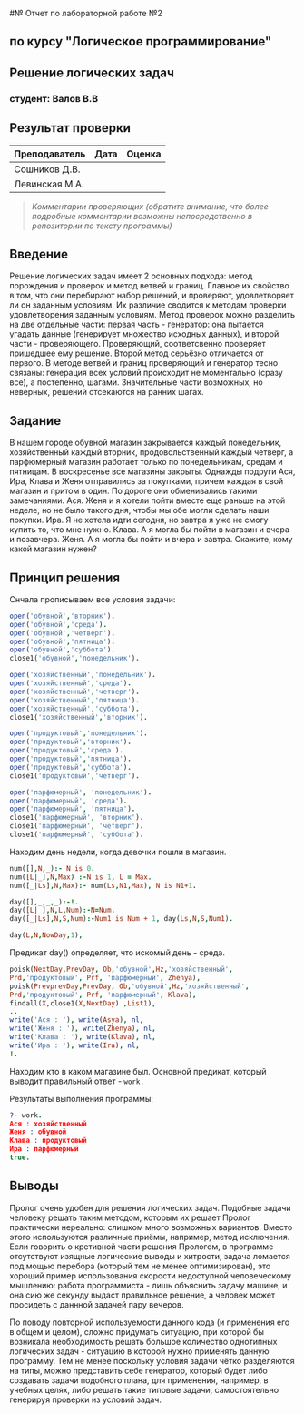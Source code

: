 #№ Отчет по лабораторной работе №2
## по курсу "Логическое программирование"

## Решение логических задач

### студент: Валов В.В

## Результат проверки

| Преподаватель     | Дата         |  Оценка       |
|-------------------|--------------|---------------|
| Сошников Д.В. |              |               |
| Левинская М.А.|              |               |

> *Комментарии проверяющих (обратите внимание, что более подробные комментарии возможны непосредственно в репозитории по тексту программы)*


## Введение

Решение логических задач имеет 2 основных подхода: метод порождения и проверок и метод ветвей и границ. Главное их свойство в том, что они перебирают набор решений, и проверяют, удовлетворяет ли он заданным условиям. Их различие сводится к методам проверки удовлетворения заданным условиям. Метод проверок можно разделить на две отдельные части: первая часть - генератор: она пытается угадать данные (генерирует множество исходных данных), и второй части - проверяющего. Проверяющий, соответсвенно проверяет пришедшее ему решение. Второй метод серьёзно отличается от первого. В методе ветвей и границ проверяющий и генератор тесно связаны: генерация всех условий происходит не моментально (сразу все), а постепенно, шагами. Значительные части возможных, но неверных, решений отсекаются на ранних шагах.

## Задание

В нашем городе обувной магазин закрывается каждый понедельник, хозяйственный каждый вторник, продовольственный каждый четверг, а парфюмерный магазин работает только по понедельникам, средам и пятницам. В воскресенье все магазины закрыты. Однажды подруги Ася, Ира, Клава и Женя отправились за покупками, причем каждая в свой магазин и притом в один. По дороге они обменивались такими замечаниями. Ася. Женя и я хотели пойти вместе еще раньше на этой неделе, но не было такого дня, чтобы мы обе могли сделать наши покупки. Ира. Я не хотела идти сегодня, но завтра я уже не смогу купить то, что мне нужно. Клава. А я могла бы пойти в магазин и вчера и позавчера. Женя. А я могла бы пойти и вчера и завтра. Скажите, кому какой магазин нужен?

## Принцип решения

Снчала прописываем все условия задачи:
 ```prolog
 open('обувной','вторник').
open('обувной','среда').
open('обувной','четверг').
open('обувной','пятница').
open('обувной','суббота').
close1('обувной','понедельник').

open('хозяйственный','понедельник').
open('хозяйственный','среда').
open('хозяйственный','четверг').
open('хозяйственный','пятница').
open('хозяйственный','суббота').
close1('хозяйственный','вторник').

open('продуктовый','понедельник').
open('продуктовый','вторник').
open('продуктовый','среда').
open('продуктовый','пятница').
open('продуктовый','суббота').
close1('продуктовый','четверг').

open('парфюмерный', 'понедельник').
open('парфюмерный', 'среда').
open('парфюмерный', 'пятница').
close1('парфюмерный', 'вторник').
close1('парфюмерный', 'четверг').
close1('парфюмерный', 'суббота').
 ```
 Находим день недели, когда девочки пошли в магазин.
```Prolog
num([],N,_):- N is 0.
num([L|_],N,Max) :-N is 1, L = Max.
num([_|Ls],N,Max):- num(Ls,N1,Max), N is N1+1.

day([],_,_,_):-!.
day([L|_],N,L,Num):-N=Num.
day([_|Ls],N,S,Num):-Num1 is Num + 1, day(Ls,N,S,Num1).

```
```Prolog
day(L,N,NowDay,1),
```
Предикат day() определяет, что искомый день - среда.

```Prolog
poisk(NextDay,PrevDay, Ob,'обувной',Hz,'хозяйственный',
Prd,'продуктовый', Prf, 'парфюмерный', Zhenya),
poisk(PrevprevDay,PrevDay, Ob,'обувной',Hz,'хозяйственный',
Prd,'продуктовый', Prf, 'парфюмерный', Klava),
findall(X,close1(X,NextDay) ,List1),
..
write('Ася : '), write(Asya), nl,
write('Женя : '), write(Zhenya), nl,
write('Клава : '), write(Klava), nl,
write('Ира : '), write(Ira), nl,
!.
```
Находим кто в каком магазине был.
Основной предикат, который выводит правильный ответ - `work.`

Результаты выполнения программы:
```Prolog
?- work.
Ася : хозяйственный
Женя : обувной
Клава : продуктовый
Ира : парфюмерный
true.
```

## Выводы

Пролог очень удобен для решения логических задач. Подобные задачи человеку решать таким методом, которым их решает Прoлог практически нереально: слишком много возможных вариантов. Вместо этого используются различные приёмы, например, метод исключения. Если говорить о кретивной части решения Прологом, в программе отсутствуют изящные логические выводы и хитрости, задача ломается под мощью перебора (который тем не менее оптимизирован), это хороший пример использования скорости недоступной человеческому мышлению: работа программиста - лишь объяснить задачу машине, и она сию же секунду выдаст правильное решение, а человек может просидеть с даннной задачей пару вечеров.

По поводу повторной используемости данного кода (и применения его в общем и целом), сложно придумать ситуацию, при которой бы возникала необходимость решать большое количество однотипных логических задач - ситуацию в которой нужно применять данную программу. Тем не менее поскольку условия задачи чётко разделяются на типы, можно представить себе генератор, который будет либо создавать задачи подобного плана, для применения, например, в учебных целях, либо решать такие типовые задачи, самостоятельно генерируя проверки из условий задач.





